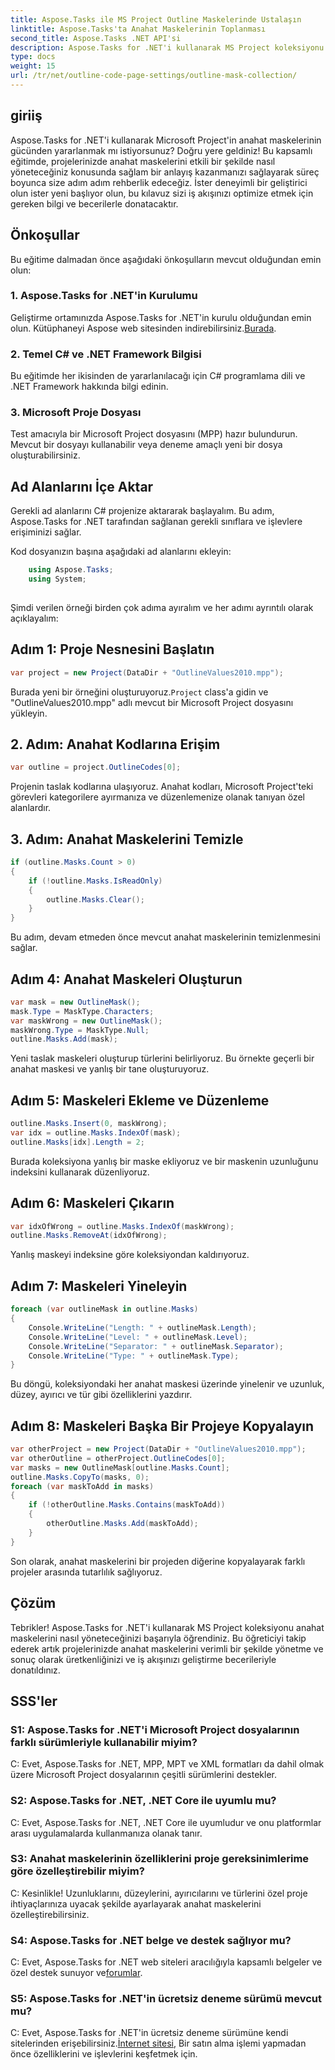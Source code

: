 ```yaml
---
title: Aspose.Tasks ile MS Project Outline Maskelerinde Ustalaşın
linktitle: Aspose.Tasks'ta Anahat Maskelerinin Toplanması
second_title: Aspose.Tasks .NET API'si
description: Aspose.Tasks for .NET'i kullanarak MS Project koleksiyonu anahat maskelerini nasıl değiştireceğinizi öğrenin. Bu kapsamlı eğitimle üretkenliği artırın.
type: docs
weight: 15
url: /tr/net/outline-code-page-settings/outline-mask-collection/
---
```

## giriiş
Aspose.Tasks for .NET'i kullanarak Microsoft Project'in anahat maskelerinin gücünden yararlanmak mı istiyorsunuz? Doğru yere geldiniz! Bu kapsamlı eğitimde, projelerinizde anahat maskelerini etkili bir şekilde nasıl yöneteceğiniz konusunda sağlam bir anlayış kazanmanızı sağlayarak süreç boyunca size adım adım rehberlik edeceğiz. İster deneyimli bir geliştirici olun ister yeni başlıyor olun, bu kılavuz sizi iş akışınızı optimize etmek için gereken bilgi ve becerilerle donatacaktır.
## Önkoşullar
Bu eğitime dalmadan önce aşağıdaki önkoşulların mevcut olduğundan emin olun:
### 1. Aspose.Tasks for .NET'in Kurulumu
 Geliştirme ortamınızda Aspose.Tasks for .NET'in kurulu olduğundan emin olun. Kütüphaneyi Aspose web sitesinden indirebilirsiniz.[Burada](https://releases.aspose.com/tasks/net/).
### 2. Temel C# ve .NET Framework Bilgisi
Bu eğitimde her ikisinden de yararlanılacağı için C# programlama dili ve .NET Framework hakkında bilgi edinin.
### 3. Microsoft Proje Dosyası
Test amacıyla bir Microsoft Project dosyasını (MPP) hazır bulundurun. Mevcut bir dosyayı kullanabilir veya deneme amaçlı yeni bir dosya oluşturabilirsiniz.
## Ad Alanlarını İçe Aktar
Gerekli ad alanlarını C# projenize aktararak başlayalım. Bu adım, Aspose.Tasks for .NET tarafından sağlanan gerekli sınıflara ve işlevlere erişiminizi sağlar.

Kod dosyanızın başına aşağıdaki ad alanlarını ekleyin:
```csharp
    using Aspose.Tasks;
    using System;
    
```
Şimdi verilen örneği birden çok adıma ayıralım ve her adımı ayrıntılı olarak açıklayalım:
## Adım 1: Proje Nesnesini Başlatın
```csharp
var project = new Project(DataDir + "OutlineValues2010.mpp");
```
 Burada yeni bir örneğini oluşturuyoruz.`Project` class'a gidin ve "OutlineValues2010.mpp" adlı mevcut bir Microsoft Project dosyasını yükleyin.
## 2. Adım: Anahat Kodlarına Erişim
```csharp
var outline = project.OutlineCodes[0];
```
Projenin taslak kodlarına ulaşıyoruz. Anahat kodları, Microsoft Project'teki görevleri kategorilere ayırmanıza ve düzenlemenize olanak tanıyan özel alanlardır.
## 3. Adım: Anahat Maskelerini Temizle
```csharp
if (outline.Masks.Count > 0)
{
    if (!outline.Masks.IsReadOnly)
    {
        outline.Masks.Clear();
    }
}
```
Bu adım, devam etmeden önce mevcut anahat maskelerinin temizlenmesini sağlar.
## Adım 4: Anahat Maskeleri Oluşturun
```csharp
var mask = new OutlineMask();
mask.Type = MaskType.Characters;
var maskWrong = new OutlineMask();
maskWrong.Type = MaskType.Null;
outline.Masks.Add(mask);
```
Yeni taslak maskeleri oluşturup türlerini belirliyoruz. Bu örnekte geçerli bir anahat maskesi ve yanlış bir tane oluşturuyoruz.
## Adım 5: Maskeleri Ekleme ve Düzenleme
```csharp
outline.Masks.Insert(0, maskWrong);
var idx = outline.Masks.IndexOf(mask);
outline.Masks[idx].Length = 2;
```
Burada koleksiyona yanlış bir maske ekliyoruz ve bir maskenin uzunluğunu indeksini kullanarak düzenliyoruz.
## Adım 6: Maskeleri Çıkarın
```csharp
var idxOfWrong = outline.Masks.IndexOf(maskWrong);
outline.Masks.RemoveAt(idxOfWrong);
```
Yanlış maskeyi indeksine göre koleksiyondan kaldırıyoruz.
## Adım 7: Maskeleri Yineleyin
```csharp
foreach (var outlineMask in outline.Masks)
{
    Console.WriteLine("Length: " + outlineMask.Length);
    Console.WriteLine("Level: " + outlineMask.Level);
    Console.WriteLine("Separator: " + outlineMask.Separator);
    Console.WriteLine("Type: " + outlineMask.Type);
}
```
Bu döngü, koleksiyondaki her anahat maskesi üzerinde yinelenir ve uzunluk, düzey, ayırıcı ve tür gibi özelliklerini yazdırır.
## Adım 8: Maskeleri Başka Bir Projeye Kopyalayın
```csharp
var otherProject = new Project(DataDir + "OutlineValues2010.mpp");
var otherOutline = otherProject.OutlineCodes[0];
var masks = new OutlineMask[outline.Masks.Count];
outline.Masks.CopyTo(masks, 0);
foreach (var maskToAdd in masks)
{
    if (!otherOutline.Masks.Contains(maskToAdd))
    {
        otherOutline.Masks.Add(maskToAdd);
    }
}
```
Son olarak, anahat maskelerini bir projeden diğerine kopyalayarak farklı projeler arasında tutarlılık sağlıyoruz.
## Çözüm
Tebrikler! Aspose.Tasks for .NET'i kullanarak MS Project koleksiyonu anahat maskelerini nasıl yöneteceğinizi başarıyla öğrendiniz. Bu öğreticiyi takip ederek artık projelerinizde anahat maskelerini verimli bir şekilde yönetme ve sonuç olarak üretkenliğinizi ve iş akışınızı geliştirme becerileriyle donatıldınız.
## SSS'ler
### S1: Aspose.Tasks for .NET'i Microsoft Project dosyalarının farklı sürümleriyle kullanabilir miyim?
C: Evet, Aspose.Tasks for .NET, MPP, MPT ve XML formatları da dahil olmak üzere Microsoft Project dosyalarının çeşitli sürümlerini destekler.
### S2: Aspose.Tasks for .NET, .NET Core ile uyumlu mu?
C: Evet, Aspose.Tasks for .NET, .NET Core ile uyumludur ve onu platformlar arası uygulamalarda kullanmanıza olanak tanır.
### S3: Anahat maskelerinin özelliklerini proje gereksinimlerime göre özelleştirebilir miyim?
C: Kesinlikle! Uzunluklarını, düzeylerini, ayırıcılarını ve türlerini özel proje ihtiyaçlarınıza uyacak şekilde ayarlayarak anahat maskelerini özelleştirebilirsiniz.
### S4: Aspose.Tasks for .NET belge ve destek sağlıyor mu?
C: Evet, Aspose.Tasks for .NET web siteleri aracılığıyla kapsamlı belgeler ve özel destek sunuyor ve[forumlar](https://forum.aspose.com/c/tasks/15).
### S5: Aspose.Tasks for .NET'in ücretsiz deneme sürümü mevcut mu?
 C: Evet, Aspose.Tasks for .NET'in ücretsiz deneme sürümüne kendi sitelerinden erişebilirsiniz.[İnternet sitesi](https://releases.aspose.com/tasks/net/), Bir satın alma işlemi yapmadan önce özelliklerini ve işlevlerini keşfetmek için.